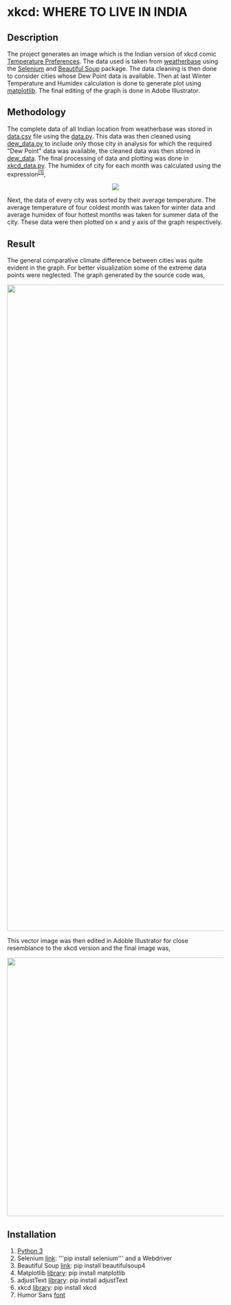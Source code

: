 # xkcd: WHERE TO LIVE IN INDIA

## Description

The project generates an image which is the Indian version of xkcd comic [Temperature Preferences](https://xkcd.com/1916/). The data used is taken from [weatherbase](http://www.weatherbase.com/) using the [Selenium](https://pypi.org/project/selenium/) and [Beautiful Soup](https://pypi.org/project/beautifulsoup4/) package. The data cleaning is then done to consider cities whose Dew Point data is available. Then at last Winter Temperature and Humidex calculation is done to generate plot using [matplotlib](https://pypi.org/project/matplotlib/). The final editing of the graph is done in Adobe Illustrator.

## Methodology

The complete data of all Indian location from weatherbase was stored in [data.csv](https://github.com/kshhhv/xkcd-WHERE-TO-LIVE-IN-INDIA/blob/master/data.csv) file using the [data.py](https://github.com/kshhhv/xkcd-WHERE-TO-LIVE-IN-INDIA/blob/master/data.py). This data was then cleaned using [dew_data.py](https://github.com/kshhhv/xkcd-WHERE-TO-LIVE-IN-INDIA/blob/master/dew_data.py) to include only those city in analysis for which the required "Dew Point" data was available, the cleaned data was then stored in [dew_data](https://github.com/kshhhv/xkcd-WHERE-TO-LIVE-IN-INDIA/blob/master/dew_data.csv).
The final processing of data and plotting was done in [xkcd_data.py](https://github.com/kshhhv/xkcd-WHERE-TO-LIVE-IN-INDIA/blob/master/xkcd_data.py). The humidex of city for each month was calculated using the expression<sup>[[1]](https://climate.weather.gc.ca/glossary_e.html)</sup>,

<p align="center">
<img src="https://latex.codecogs.com/gif.latex?\text{Temperature%20\(Celsius)}%+%200.5555\left(6.11e^{5417.753(\frac{1}{273.16}-\frac{1}{273.15+Dew%20Point})}%20-%2010\right)">
</p>

Next, the data of every city was sorted by their average temperature. The average temperature of four coldest month was taken for winter data and average humidex of four hottest months was taken for summer data of the city. These data were then plotted on x and y axis of the graph respectively.

## Result
The general comparative climate difference between cities was quite evident in the graph. For better visualization some of the extreme data points were neglected. The graph generated by the source code was, 
<p align="center">
<img src="https://github.com/kshhhv/xkcd-WHERE-TO-LIVE-IN-INDIA/blob/master/xkcd.svg" width="1500">
</p>
This vector image was then edited in Adoble Illustrator for close resemblance to the xkcd version and the final image was,
<p align="center">
<img src="https://github.com/kshhhv/xkcd-WHERE-TO-LIVE-IN-INDIA/blob/master/xkcd_india.jpg" width="600">
</p>



## Installation
1. [Python 3](https://www.python.org/downloads/release/python-383/)
2. Selenium [link](https://pypi.org/project/selenium/): '''pip install selenium''' and a Webdriver
3. Beautiful Soup [link](https://files.pythonhosted.org/packages/66/25/ff030e2437265616a1e9b25ccc864e0371a0bc3adb7c5a404fd661c6f4f6/beautifulsoup4-4.9.1-py3-none-any.whl): pip install beautifulsoup4
4. Matplotlib [library](https://pypi.org/project/matplotlib/): pip install matplotlib
5. adjustText [library](https://pypi.org/project/adjustText/): pip install adjustText
6. xkcd [library](https://pypi.org/project/xkcd/): pip install xkcd
7. Humor Sans [font](http://antiyawn.com/uploads/humorsans.html)




